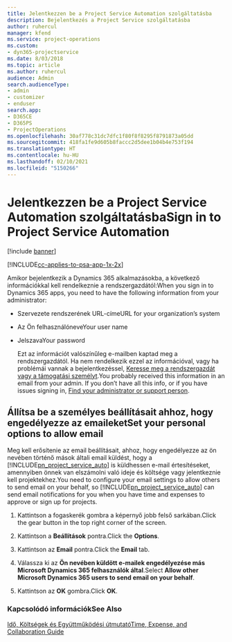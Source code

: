 ```yaml
---
title: Jelentkezzen be a Project Service Automation szolgáltatásba
description: Bejelentkezés a Project Service szolgáltatásba
author: ruhercul
manager: kfend
ms.service: project-operations
ms.custom:
- dyn365-projectservice
ms.date: 8/03/2018
ms.topic: article
ms.author: ruhercul
audience: Admin
search.audienceType:
- admin
- customizer
- enduser
search.app:
- D365CE
- D365PS
- ProjectOperations
ms.openlocfilehash: 30af778c31dc7dfc1f80f8f8295f8791873a05dd
ms.sourcegitcommit: 418fa1fe9d605b8faccc2d5dee1b04b4e753f194
ms.translationtype: HT
ms.contentlocale: hu-HU
ms.lasthandoff: 02/10/2021
ms.locfileid: "5150266"
---
```

# <a name="sign-in-to-project-service-automation"></a><span data-ttu-id="2fad6-103">Jelentkezzen be a Project Service Automation szolgáltatásba</span><span class="sxs-lookup"><span data-stu-id="2fad6-103">Sign in to Project Service Automation</span></span>

[!include [banner](../includes/psa-now-project-operations.md)]

[!INCLUDE[cc-applies-to-psa-app-1x-2x](../includes/cc-applies-to-psa-app-1x-2x.md)]

<span data-ttu-id="2fad6-104">Amikor bejelentkezik a Dynamics 365 alkalmazásokba, a következő információkkal kell rendelkeznie a rendszergazdától:</span><span class="sxs-lookup"><span data-stu-id="2fad6-104">When you sign in to Dynamics 365 apps, you need to have the following information from your administrator:</span></span>  
  
- <span data-ttu-id="2fad6-105">Szervezete rendszerének URL-címe</span><span class="sxs-lookup"><span data-stu-id="2fad6-105">URL for your organization’s system</span></span>  
  
- <span data-ttu-id="2fad6-106">Az Ön felhasználóneve</span><span class="sxs-lookup"><span data-stu-id="2fad6-106">Your user name</span></span>  
  
- <span data-ttu-id="2fad6-107">Jelszava</span><span class="sxs-lookup"><span data-stu-id="2fad6-107">Your password</span></span>  
  
  <span data-ttu-id="2fad6-108">Ezt az információt valószínűleg e-mailben kaptad meg a rendszergazdától. Ha nem rendelkezik ezzel az információval, vagy ha problémái vannak a bejelentkezéssel, [Keresse meg a rendszergazdát vagy a támogatási személyt](https://docs.microsoft.com/dynamics365/customerengagement/on-premises/basics/find-administrator-support).</span><span class="sxs-lookup"><span data-stu-id="2fad6-108">You probably received this information in an email from your admin. If you don’t have all this info, or if you have issues signing in, [Find your administrator or support person](https://docs.microsoft.com/dynamics365/customerengagement/on-premises/basics/find-administrator-support).</span></span>  
  
## <a name="set-your-personal-options-to-allow-email"></a><span data-ttu-id="2fad6-109">Állítsa be a személyes beállításait ahhoz, hogy engedélyezze az emaileket</span><span class="sxs-lookup"><span data-stu-id="2fad6-109">Set your personal options to allow email</span></span>  
 <span data-ttu-id="2fad6-110">Meg kell erősítenie az email beállításait, ahhoz, hogy engedélyezze az ön nevében történő mások általi email küldést, hogy a [!INCLUDE[pn_project_service_auto](../includes/pn-project-service-auto.md)] is küldhessen e-mail értesítéseket, amennyiben önnek van elszámolni való ideje és költsége vagy jelentkeznie kell projektekhez.</span><span class="sxs-lookup"><span data-stu-id="2fad6-110">You need to configure your email settings to allow others to send email on your behalf, so [!INCLUDE[pn_project_service_auto](../includes/pn-project-service-auto.md)] can send email notifications for you when you have time and expenses to approve or sign up for projects.</span></span>  
  
1.  <span data-ttu-id="2fad6-111">Kattintson a fogaskerék gombra a képernyő jobb felső sarkában.</span><span class="sxs-lookup"><span data-stu-id="2fad6-111">Click the gear button in the top right corner of the screen.</span></span>  
  
2.  <span data-ttu-id="2fad6-112">Kattintson a **Beállítások** pontra.</span><span class="sxs-lookup"><span data-stu-id="2fad6-112">Click the **Options**.</span></span>  
  
3.  <span data-ttu-id="2fad6-113">Kattintson az **Email** pontra.</span><span class="sxs-lookup"><span data-stu-id="2fad6-113">Click the **Email** tab.</span></span>  
  
4.  <span data-ttu-id="2fad6-114">Válassza ki az **Ön nevében küldött e-mailek engedélyezése más Microsoft Dynamics 365 felhasználók által**.</span><span class="sxs-lookup"><span data-stu-id="2fad6-114">Select **Allow other Microsoft Dynamics 365 users to send email on your behalf**.</span></span>  
  
5.  <span data-ttu-id="2fad6-115">Kattintson az **OK** gombra.</span><span class="sxs-lookup"><span data-stu-id="2fad6-115">Click **OK**.</span></span>  
  
### <a name="see-also"></a><span data-ttu-id="2fad6-116">Kapcsolódó információk</span><span class="sxs-lookup"><span data-stu-id="2fad6-116">See Also</span></span>  
 [<span data-ttu-id="2fad6-117">Idő, Költségek és Együttműködési útmutató</span><span class="sxs-lookup"><span data-stu-id="2fad6-117">Time, Expense, and Collaboration Guide</span></span>](../psa/time-expense-collaboration-guide.md)
